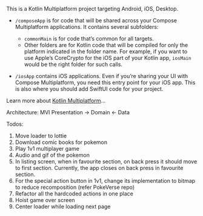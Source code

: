 This is a Kotlin Multiplatform project targeting Android, iOS, Desktop.

* `/composeApp` is for code that will be shared across your Compose Multiplatform applications.
  It contains several subfolders:
    - `commonMain` is for code that’s common for all targets.
    - Other folders are for Kotlin code that will be compiled for only the platform indicated in the
      folder name.
      For example, if you want to use Apple’s CoreCrypto for the iOS part of your Kotlin app,
      `iosMain` would be the right folder for such calls.

* `/iosApp` contains iOS applications. Even if you’re sharing your UI with Compose Multiplatform,
  you need this entry point for your iOS app. This is also where you should add SwiftUI code for
  your project.

Learn more
about [Kotlin Multiplatform](https://www.jetbrains.com/help/kotlin-multiplatform-dev/get-started.html)…

Architecture: MVI
Presentation -> Domain <- Data

Todos:

1. Move loader to lottie
2. Download comic books for pokemon
3. Play 1v1 multiplayer game
4. Audio and gif of the pokemon
5. In listing screen, when in favourite section, on back press it should move to first section.
   Currently, the app closes on back press in favourite section.
6. For the special action button in 1v1, change its implementation to bitmap to reduce
   recomposition (refer PokeVerse repo)
7. Refactor all the hardcoded actions in one place
8. Hoist game over screen
9. Center loader while loading next page